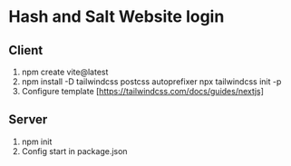 # Hash and Salt Website login
## Client
1. npm create vite@latest
2. npm install -D tailwindcss postcss autoprefixer
npx tailwindcss init -p
3. Configure template [https://tailwindcss.com/docs/guides/nextjs]

## Server
1. npm init
2. Config start in package.json